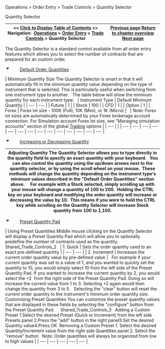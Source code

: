 ﻿


Operations \> Order Entry \> Trade Controls \> Quantity Selector






















Quantity Selector







| \<\< [Click to Display Table of Contents](quantity_selector.md) \>\> **Navigation:**     [Operations](operations-1.md) \> [Order Entry](order_entry-1.md) \> [Trade Controls](trade_controls-1.md) \> Quantity Selector | [Previous page](price_selector-1.md) [Return to chapter overview](trade_controls-1.md) [Next page](tif_selector-1.md) |
| --- | --- |














The Quantity Selector is a standard control available from all order entry features which allows you to select the number of contracts that are prepared for an custom order.  


![tog_minus](tog_minus-1.gif)        [Default Order Quantities](javascript:HMToggle('toggle','DefaultOrderQuantities','DefaultOrderQuantities_ICON'))




| Minimum Quantity Size The Quantity Selector is smart in that it will automatically fill in the minimum quantity value depending on the type of instrument that is selected. This is particularly useful when switching from one instrument type to another.   The table below will show the minimum quantity for each instrument type:     | Instrument Type | Default Minimum Quantity | | --- | --- | | Future | 1 | | Stock | 100 | | CFD | 1 | | Option | 1 | | Forex | Forex lot size \- 100K (Full), 10K (Mini), or 1K (Micro) |        | Note: Forex lot sizes are automatically determined by your Forex brokerage account connection. For Simulation account Forex lot size, see "Managing simulation accounts" section of the global [Trading](options_trading-1.md) options | | --- | |
| --- | --- | --- | --- | --- | --- | --- | --- | --- | --- | --- | --- | --- | --- |



![tog_minus](tog_minus-1.gif)        [Increasing or Decreasing Quantity](javascript:HMToggle('toggle','IncreasingOrDecreasingQuantity','IncreasingOrDecreasingQuantity_ICON'))




| Adjusting Quantity The Quantity Selector allows you to type directly in the quantity field to specify an exact quantity with your keyboard.   You can also control the quantity using the up/down arrows next to the quantity selector, or by using the scroll wheel on your mouse.  These methods will change the quantity depending on the instrument type's minimum values described in the "Default Order Quantities" section above.     For example with a Stock selected, simply scrolling up with your mouse will change a quantity of 100 to 200\.  Holding the CTRL key on your keyboard and modifying the order quantity will increase or decreasing the value by 10\.  This means if you were to hold the CTRL key while scrolling on the Quantity Selector will increase Stock quantity from 100 to 1,100\. |
| --- |



![tog_minus](tog_minus-1.gif)        [Preset Quantity Pad](javascript:HMToggle('toggle','PresetQuantityPad','PresetQuantityPad_ICON'))




| Using Preset Quantities Middle mouse clicking on the Quantify Selector will display a Preset Quantity Pad which will allow you to optionally predefine the number of contracts used as the quantity.   Shared_Trade_Controls_2     | 1\. Quick | Sets the order quantity used to an exact pre\-defined quantity | | --- | --- | | 2\. Increment | Increases the current order quantity value by pre\-defined value |      For example if your current quantity was set to a value of 1, and you wanted to quickly set the quantity to 10, you would simply select 10 from the left side of the Preset Quantity Pad. If you wanted to increase the current quantity by 2, you would select the \+2  from the right side of the Preset Quantity Pad. Doing so will increase the current value from 1 to 3\. Selecting \+2 again would then change the quantity from 3 to 5\.   Selecting the "clear" button will reset the current order quantity to the instrument's minimum order quantity size.   Customizing Preset Quantities You can customize the preset quantity values that are displayed in these fields by selecting the "configure" button from the Preset Quantity Pad.     Shared_Trade_Controls_3   Adding a Custom Preset 1\.Select the desired Preset (Quick or Increment) from the left side Presets panel 2\.Press the "add" button in the right panel3\.Set the desired Quantity value4\.Press OK  Removing a Custom Preset 1\. Select the desired Quantity/Increment value from the right side Quantities panel 2\. Select the "remove" button   Note: Order quantities will always be organized from low to high values |
| --- | --- | --- | --- | --- |










